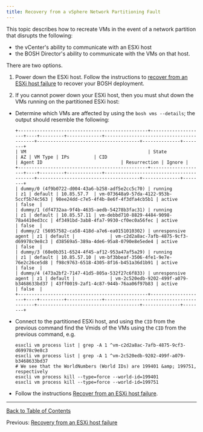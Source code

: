 ```yaml
---
title: Recovery from a vSphere Network Partitioning Fault
---
```


This topic describes how to recreate VMs in the event of a network partition
that disrupts the following:

* the vCenter's ability to communicate with an ESXi host
* the BOSH Director's ability to communicate with the VMs on that host.

There are two options.

1. Power down the ESXi host. Follow the instructions to
[recover from an ESXi host failure](vsphere-esxi-host-failure.html) to recover
your BOSH deployment.

2. If you cannot power down your ESXi host, then you must shut down the VMs
running on the partitioned ESXi host:
  - Determine which VMs are affected by using the `bosh vms --details`;
     the output should resemble the following:

    ```
    +------------------------------------------------+--------------------+----+---------+-------------+-----------------------------------------+--------------------------------------+--------------+--------+
    | VM                                             | State              | AZ | VM Type | IPs         | CID                                     | Agent ID                             | Resurrection | Ignore |
    +------------------------------------------------+--------------------+----+---------+-------------+-----------------------------------------+--------------------------------------+--------------+--------+
    | dummy/0 (4f9b0722-d004-43a6-b258-adf5e2cc5c70) | running            | z1 | default | 10.85.57.7  | vm-073648a9-57da-4122-953b-5ccf5b74c563 | 98ee24dd-c7e5-4f4b-8e6f-4f3dfa4cb5b1 | active       | false  |
    | dummy/1 (df4732aa-9f4b-4635-aedb-54278b3fac31) | running            | z1 | default | 10.85.57.11 | vm-debbd710-8829-4484-9098-78a4410ed3cc | 4f3491bd-3ab8-4fa7-9930-cf0ec0a56fec | active       | false  |
    | dummy/2 (56957582-ca58-418d-a7e6-ea0151010302) | unresponsive agent | z1 | default |             | vm-c2d2a8ac-7afb-4875-9cf3-d69978c9e8c3 | d38569a5-389a-4de6-95a8-0790e8e5ede4 | active       | false  |
    | dummy/3 (60e0b351-6524-4f45-af12-953a47af5a29) | running            | z1 | default | 10.85.57.10 | vm-bf3bbeaf-3506-4fe1-9e7e-76e2c26ce5d8 | f98c9763-6518-4305-8f16-b451a36d1b91 | active       | false  |
    | dummy/4 (473a2bf2-7147-41d5-805a-532f27c6f833) | unresponsive agent | z1 | default |             | vm-2c520edb-9202-499f-a079-b3468633bd37 | 43ff0019-2af1-4c87-944b-76aa06f97b83 | active       | false  |
    +------------------------------------------------+--------------------+----+---------+-------------+-----------------------------------------+--------------------------------------+--------------+--------+
    ```
  - Connect to the partitioned ESXi host, and using the `CID` from the
  previous command find the Vmids of the VMs using the `CID` from the previous command,
    e.g.

    ```
    esxcli vm process list | grep -A 1 ^vm-c2d2a8ac-7afb-4875-9cf3-d69978c9e8c3
    esxcli vm process list | grep -A 1 ^vm-2c520edb-9202-499f-a079-b3468633bd37
    # We see that the WorldNumbers (World IDs) are 199401 &amp; 199751, respectively
    esxcli vm process kill --type=force --world-id=199401
    esxcli vm process kill --type=force --world-id=199751
    ```
  - Follow the instructions [Recover from an ESXi host failure](vsphere-esxi-host-failure.html).

---
[Back to Table of Contents](index.html#cpi-config)

Previous: [Recovery from an ESXi host failure](vsphere-esxi-host-failure.html)

